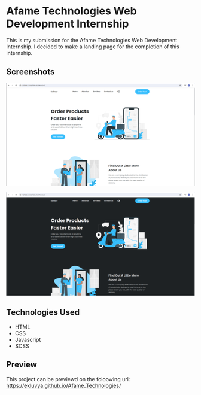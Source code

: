 # Afame Technologies Web Development Internship
This is my submission for the Afame Technologies Web Development Internship. I decided to make a landing page for the completion of this internship.
## Screenshots
![alt text](https://github.com/ekluvya/Afame_Technologies/blob/main/SSLight.png)

![alt text](https://github.com/ekluvya/Afame_Technologies/blob/main/SSDark.png)

## Technologies Used
- HTML
- CSS
- Javascript
- SCSS
## Preview
This project can be previewd on the foloowing url:
https://ekluvya.github.io/Afame_Technologies/
